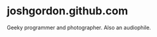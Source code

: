 joshgordon.github.com
=====================

Geeky programmer and photographer. Also an audiophile. 
